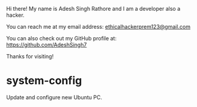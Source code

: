 Hi there! My name is Adesh Singh Rathore and I am a developer also a hacker.

You can reach me at my email address: ethicalhackerprem123@gmail.com

You can also check out my GitHub profile at: https://github.com/AdeshSingh7

Thanks for visiting!

# system-config
Update and configure new Ubuntu PC.
